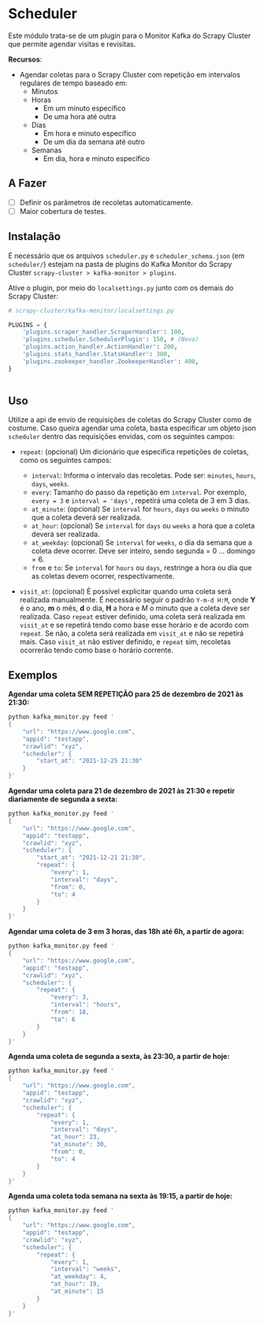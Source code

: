 # Scheduler

Este módulo trata-se de um plugin para o Monitor Kafka do Scrapy Cluster que permite agendar visitas e revisitas.

**Recursos**:

- Agendar coletas para o Scrapy Cluster com repetição em intervalos regulares de tempo baseado em:
    - Minutos
    - Horas
        - Em um minuto específico
        - De uma hora até outra
    - Dias
        - Em hora e minuto específico
        - De um dia da semana até outro
    - Semanas
        - Em dia, hora e minuto específico

## A Fazer

- [ ] Definir os parâmetros de recoletas automaticamente.
- [ ] Maior cobertura de testes.

## Instalação

É necessário que os arquivos `scheduler.py` e `scheduler_schema.json` (em `scheduler/`) estejam na pasta de plugins do Kafka Monitor do Scrapy Cluster `scrapy-cluster > kafka-monitor > plugins`. 

Ative o plugin, por meio do `localsettings.py` junto com os demais do Scrapy Cluster:

```python
# scrapy-cluster/kafka-monitor/localsettings.py

PLUGINS = {
    'plugins.scraper_handler.ScraperHandler': 100,
    'plugins.scheduler.SchedulerPlugin': 150, # (Novo)
    'plugins.action_handler.ActionHandler': 200,
    'plugins.stats_handler.StatsHandler': 300,
    'plugins.zookeeper_handler.ZookeeperHandler': 400,
}
 
```

## Uso

Utilize a api de envio de requisições de coletas do Scrapy Cluster como de costume. Caso queira agendar uma coleta, basta especificar um objeto json `scheduler` dentro das requisições envidas, com os seguintes campos:

- `repeat`: (opcional) Um dicionário que especifica repetições de coletas, como os seguintes campos:
    
    - `interval`: Informa o intervalo das recoletas. Pode ser: `minutes`, `hours`, `days`, `weeks`.
    - `every`: Tamanho do passo da repetição em `interval`. Por exemplo, `every = 3` e `interval = 'days'`, repetirá uma coleta de 3 em 3 dias.
    - `at_minute`: (opcional) Se `interval` for `hours`, `days` ou `weeks` o minuto que a coleta deverá ser realizada.
    - `at_hour`: (opcional) Se `interval` for `days` ou `weeks` a hora que a coleta deverá ser realizada.
    - `at_weekday`: (opcional) Se `interval` for `weeks`, o dia da semana que a coleta deve ocorrer. Deve ser inteiro, sendo segunda = 0 ... domingo = 6.
    - `from` e `to`: Se `interval` for `hours` ou `days`, restringe a hora ou dia que as coletas devem ocorrer, respectivamente.

- `visit_at`: (opcional) É possível explicitar quando uma coleta será realizada manualmente. É necessário seguir o padrão `Y-m-d H:M`, onde **Y** é o ano, **m** o mês, **d** o dia, **H** a hora e *M* o minuto que a coleta deve ser realizada. Caso `repeat` estiver definido, uma coleta será realizada em `visit_at` e se repetirá tendo como base esse horário e de acordo com `repeat`. Se não, a coleta será realizada em `visit_at` e não se repetirá mais. Caso `visit_at` não estiver definido, e `repeat` sim, recoletas ocorrerão tendo como base o horário corrente.

## Exemplos

**Agendar uma coleta SEM REPETIÇÃO para 25 de dezembro de 2021 às 21:30:**

```bash
python kafka_monitor.py feed '
{
    "url": "https://www.google.com",
    "appid": "testapp",
    "crawlid": "xyz",
    "scheduler": {
        "start_at": "2021-12-25 21:30"
    }
}'
```

**Agendar uma coleta para 21 de dezembro de 2021 às 21:30 e repetir diariamente de segunda a sexta:**

```bash
python kafka_monitor.py feed '
{
    "url": "https://www.google.com",
    "appid": "testapp",
    "crawlid": "xyz",
    "scheduler": {
        "start_at": "2021-12-21 21:30",
        "repeat": {
            "every": 1,
            "interval": "days",
            "from": 0,
            "to": 4
        }
    }
}'
```

**Agendar uma coleta de 3 em 3 horas, das 18h até 6h, a partir de agora:**

```bash
python kafka_monitor.py feed '
{
    "url": "https://www.google.com",
    "appid": "testapp",
    "crawlid": "xyz",
    "scheduler": {
        "repeat": {
            "every": 3,
            "interval": "hours",
            "from": 18,
            "to": 6
        }
    }
}'
```

**Agenda uma coleta de segunda a sexta, às 23:30, a partir de hoje:**

```bash
python kafka_monitor.py feed '
{
    "url": "https://www.google.com",
    "appid": "testapp",
    "crawlid": "xyz",
    "scheduler": {
        "repeat": {
            "every": 1,
            "interval": "days",
            "at_hour": 23,
            "at_minute": 30,
            "from": 0,
            "to": 4
        }
    }
}'
```

**Agenda uma coleta toda semana na sexta às 19:15, a partir de hoje:**

```bash
python kafka_monitor.py feed '
{
    "url": "https://www.google.com",
    "appid": "testapp",
    "crawlid": "xyz",
    "scheduler": {
        "repeat": {
            "every": 1,
            "interval": "weeks",
            "at_weekday": 4,
            "at_hour": 19,
            "at_minute": 15
        }
    }
}'
```